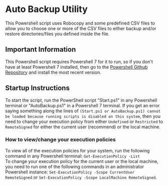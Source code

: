 # Auto Backup Utility
This Powershell script uses Robocopy and some predefined CSV files to allow you to choose one or more of the CSV files to either backup and/or restore directories/files you defined inside the file.

## Important Information
This Powershell script requires Powershell 7 for it to run, so if you don't have at least Powershell 7 installed, then go to the [Powershell Github Repository](https://github.com/PowerShell/PowerShell) and install the most recent version.

## Startup Instructions
To start the script, run the PowerShell script "Start.ps1" in any Powershell terminal or "AutoBackup.ps1" in a Powershell 7 terminal.
If you get an error saying something along the lines of `(Start.ps1 or AutoBackup.ps1) cannot be loaded because running scripts is disabled on this system`, then you need to change your execution policy from either `Undefined` or `Restricted` to `RemoteSigned` for either the current user (recommend) or the local machine.
### How to view/change your execution policies
To view all of the execution policies for your system, run the following command in any Powershell terminal: `Get-ExecutionPolicy -List`<br />
To change your execution policy for the current user or the local machine, you need to run one of the following commands in an administrator Powershell instance: `Set-ExecutionPolicy -Scope CurrentUser RemoteSigned` or `Set-ExecutionPolicy -Scope LocalMachine RemoteSigned`.
